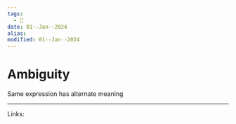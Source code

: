 ```yaml
---
tags:
  - 🌱
date: 01--Jan--2024
alias: 
modified: 01--Jan--2024
---
```

# Ambiguity
Same expression has alternate meaning

---
Links:
